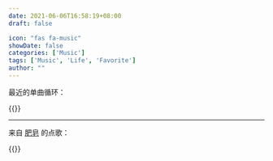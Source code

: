 ```yaml
---
date: 2021-06-06T16:58:19+08:00
draft: false

icon: "fas fa-music"
showDate: false
categories: ['Music']
tags: ['Music', 'Life', 'Favorite']
author: ""
---
```

最近的单曲循环：   

{{<aplayer server="netease" type="song" id="1423299026">}}

-----

来自 [肥皂](https://steamcommunity.com/profiles/76561198342114922/) 的点歌：   

{{<aplayer server="netease" type="song" id="1386011473">}}